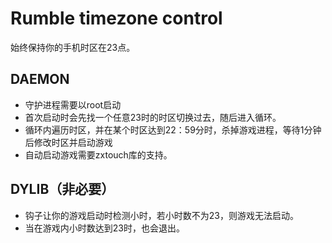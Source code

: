 # Rumble timezone control
 
始终保持你的手机时区在23点。

## DAEMON

- 守护进程需要以root启动
- 首次启动时会先找一个任意23时的时区切换过去，随后进入循环。
- 循环内遍历时区，并在某个时区达到22：59分时，杀掉游戏进程，等待1分钟后修改时区并启动游戏
- 自动启动游戏需要zxtouch库的支持。

## DYLIB（非必要）

- 钩子让你的游戏启动时检测小时，若小时数不为23，则游戏无法启动。
- 当在游戏内小时数达到23时，也会退出。
